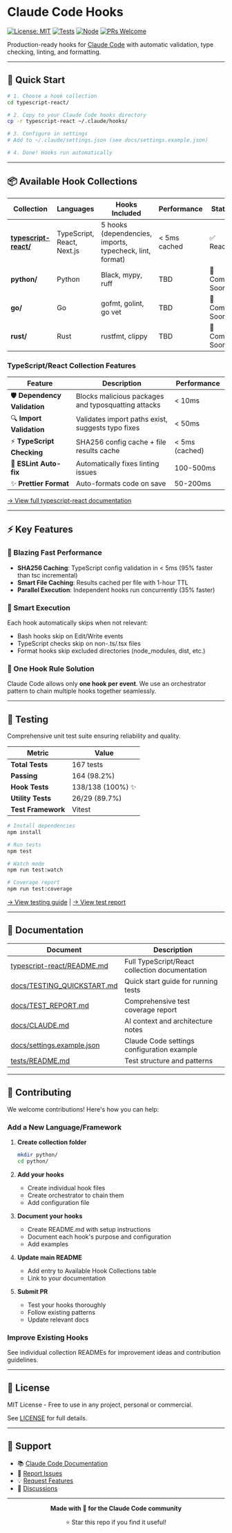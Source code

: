 # Claude Code Hooks

[![License: MIT](https://img.shields.io/badge/License-MIT-yellow.svg)](https://opensource.org/licenses/MIT)
[![Tests](https://img.shields.io/badge/tests-164%20passing-brightgreen.svg)](./docs/TESTING_QUICKSTART.md)
[![Node](https://img.shields.io/badge/node-%3E%3D18.0.0-brightgreen.svg)](https://nodejs.org/)
[![PRs Welcome](https://img.shields.io/badge/PRs-welcome-brightgreen.svg)](https://github.com)

Production-ready hooks for [Claude Code](https://claude.com/claude-code) with automatic validation, type checking, linting, and formatting.

---

## 🚀 Quick Start

```bash
# 1. Choose a hook collection
cd typescript-react/

# 2. Copy to your Claude Code hooks directory
cp -r typescript-react ~/.claude/hooks/

# 3. Configure in settings
# Add to ~/.claude/settings.json (see docs/settings.example.json)

# 4. Done! Hooks run automatically
```

---

## 📦 Available Hook Collections

| Collection | Languages | Hooks Included | Performance | Status |
|------------|-----------|----------------|-------------|---------|
| **[typescript-react/](./typescript-react/)** | TypeScript, React, Next.js | 5 hooks (dependencies, imports, typecheck, lint, format) | < 5ms cached | ✅ Ready |
| **python/** | Python | Black, mypy, ruff | TBD | 🚧 Coming Soon |
| **go/** | Go | gofmt, golint, go vet | TBD | 🚧 Coming Soon |
| **rust/** | Rust | rustfmt, clippy | TBD | 🚧 Coming Soon |

### TypeScript/React Collection Features

| Feature | Description | Performance |
|---------|-------------|-------------|
| 🛡️ **Dependency Validation** | Blocks malicious packages and typosquatting attacks | < 10ms |
| 🔍 **Import Validation** | Validates import paths exist, suggests typo fixes | < 50ms |
| ⚡ **TypeScript Checking** | SHA256 config cache + file results cache | < 5ms (cached) |
| 🎨 **ESLint Auto-fix** | Automatically fixes linting issues | 100-500ms |
| ✨ **Prettier Format** | Auto-formats code on save | 50-200ms |

[→ View full typescript-react documentation](./typescript-react/README.md)

---

## ⚡ Key Features

### 🚀 Blazing Fast Performance
- **SHA256 Caching**: TypeScript config validation in < 5ms (95% faster than tsc incremental)
- **Smart File Caching**: Results cached per file with 1-hour TTL
- **Parallel Execution**: Independent hooks run concurrently (35% faster)

### 🎯 Smart Execution
Each hook automatically skips when not relevant:
- Bash hooks skip on Edit/Write events
- TypeScript checks skip on non-.ts/.tsx files
- Format hooks skip excluded directories (node_modules, dist, etc.)

### 🔧 One Hook Rule Solution
Claude Code allows only **one hook per event**. We use an orchestrator pattern to chain multiple hooks together seamlessly.

---

## 🧪 Testing

Comprehensive unit test suite ensuring reliability and quality.

| Metric | Value |
|--------|-------|
| **Total Tests** | 167 tests |
| **Passing** | 164 (98.2%) |
| **Hook Tests** | 138/138 (100%) ✨ |
| **Utility Tests** | 26/29 (89.7%) |
| **Test Framework** | Vitest |

```bash
# Install dependencies
npm install

# Run tests
npm test

# Watch mode
npm run test:watch

# Coverage report
npm run test:coverage
```

[→ View testing guide](./docs/TESTING_QUICKSTART.md) | [→ View test report](./docs/TEST_REPORT.md)

---

## 📖 Documentation

| Document | Description |
|----------|-------------|
| [typescript-react/README.md](./typescript-react/README.md) | Full TypeScript/React collection documentation |
| [docs/TESTING_QUICKSTART.md](./docs/TESTING_QUICKSTART.md) | Quick start guide for running tests |
| [docs/TEST_REPORT.md](./docs/TEST_REPORT.md) | Comprehensive test coverage report |
| [docs/CLAUDE.md](./docs/CLAUDE.md) | AI context and architecture notes |
| [docs/settings.example.json](./docs/settings.example.json) | Claude Code settings configuration example |
| [tests/README.md](./tests/README.md) | Test structure and patterns |

---

## 🤝 Contributing

We welcome contributions! Here's how you can help:

### Add a New Language/Framework

1. **Create collection folder**
   ```bash
   mkdir python/
   cd python/
   ```

2. **Add your hooks**
   - Create individual hook files
   - Create orchestrator to chain them
   - Add configuration file

3. **Document your hooks**
   - Create README.md with setup instructions
   - Document each hook's purpose and configuration
   - Add examples

4. **Update main README**
   - Add entry to Available Hook Collections table
   - Link to your documentation

5. **Submit PR**
   - Test your hooks thoroughly
   - Follow existing patterns
   - Update relevant docs

### Improve Existing Hooks

See individual collection READMEs for improvement ideas and contribution guidelines.

---

## 📝 License

MIT License - Free to use in any project, personal or commercial.

See [LICENSE](./LICENSE) for full details.

---

## 💬 Support

- 📚 [Claude Code Documentation](https://docs.claude.com/claude-code)
- 🐛 [Report Issues](https://github.com/your-username/claude-code-hooks/issues)
- 💡 [Request Features](https://github.com/your-username/claude-code-hooks/issues/new)
- 💬 [Discussions](https://github.com/your-username/claude-code-hooks/discussions)

---

<div align="center">

**Made with 🧡 for the Claude Code community**

⭐ Star this repo if you find it useful!

</div>
